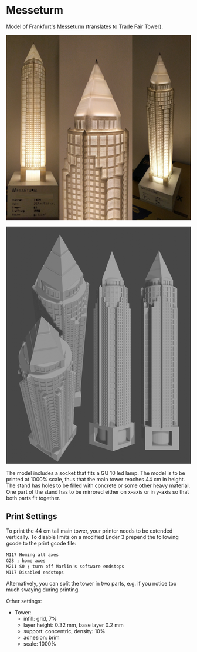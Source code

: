 # Messeturm

Model of Frankfurt's [Messeturm](https://en.wikipedia.org/wiki/Messeturm) (translates to Trade Fair Tower).

![Printed model image](./messeturm_printed_smol.png)

![Rendering of the tower image](./render_messeturm.png)

The model includes a socket that fits a GU 10 led lamp.
The model is to be printed at 1000% scale, thus that the main tower reaches 44 cm in height.
The stand has holes to be filled with concrete or some other heavy material. 
One part of the stand has to be mirrored either on x-axis or in y-axis so that both parts fit together.

## Print Settings
To print the 44 cm tall main tower, your printer needs to be extended vertically.
To disable limits on a modified Ender 3 prepend the following gcode to the print gcode file:
```gcode
M117 Homing all axes
G28 ; home axes
M211 S0 ; turn off Marlin's software endstops
M117 Disabled endstops 
```
Alternatively, you can split the tower in two parts, e.g. if you notice too much swaying during printing.

Other settings:
- Tower:
	- infill: grid, 7%
	- layer height: 0.32 mm, base layer 0.2 mm
	- support: concentric, density: 10%
	- adhesion: brim
	- scale: 1000%

